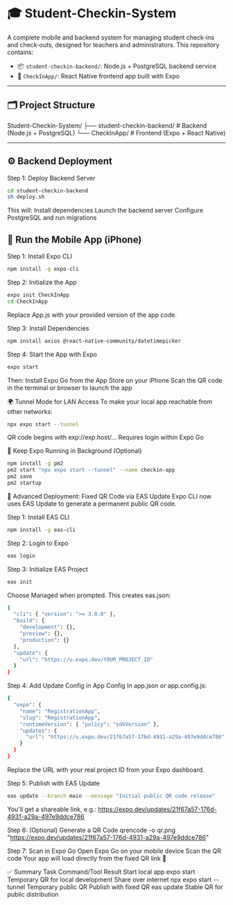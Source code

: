 # 🎓 Student-Checkin-System

A complete mobile and backend system for managing student check‑ins and check‑outs, designed for teachers and administrators. This repository contains:

- 📦 `student-checkin-backend/`: Node.js + PostgreSQL backend service  
- 📱 `CheckInApp/`: React Native frontend app built with Expo  

---

## 🗂 Project Structure

Student-Checkin-System/
├── student-checkin-backend/ # Backend (Node.js + PostgreSQL)
└── CheckInApp/ # Frontend (Expo + React Native)


---

## ⚙️ Backend Deployment

Step 1: Deploy Backend Server
```bash
cd student-checkin-backend
sh deploy.sh
```

This will:
Install dependencies
Launch the backend server
Configure PostgreSQL and run migrations

## 📱 Run the Mobile App (iPhone)

Step 1: Install Expo CLI
```bash
npm install -g expo-cli
```

Step 2: Initialize the App
```bash
expo init CheckInApp
cd CheckInApp
```
Replace App.js with your provided version of the app code.


Step 3: Install Dependencies
```bash
npm install axios @react-native-community/datetimepicker
```

Step 4: Start the App with Expo
```bash
expo start
```

Then:
Install Expo Go from the App Store on your iPhone
Scan the QR code in the terminal or browser to launch the app

🌍 Tunnel Mode for LAN Access
To make your local app reachable from other networks:
```bash
npx expo start --tunnel
```
QR code begins with exp://exp.host/...
Requires login within Expo Go

🔁 Keep Expo Running in Background (Optional)
```bash
npm install -g pm2
pm2 start "npx expo start --tunnel" --name checkin-app
pm2 save
pm2 startup
```

🚀 Advanced Deployment: Fixed QR Code via EAS Update
Expo CLI now uses EAS Update to generate a permanent public QR code.

Step 1: Install EAS CLI
```bash
npm install -g eas-cli
```

Step 2: Login to Expo
```bash
eas login
```

Step 3: Initialize EAS Project
```bash
eas init
```
Choose Managed when prompted. This creates eas.json:
```bash
{
  "cli": { "version": ">= 3.0.0" },
  "build": {
    "development": {},
    "preview": {},
    "production": {}
  },
  "update": {
    "url": "https://u.expo.dev/YOUR_PROJECT_ID"
  }
}
```

Step 4: Add Update Config in App Config
In app.json or app.config.js:
```bash
{
  "expo": {
    "name": "RegistrationApp",
    "slug": "RegistrationApp",
    "runtimeVersion": { "policy": "sdkVersion" },
    "updates": {
      "url": "https://u.expo.dev/21f67a57-176d-4931-a29a-497e9ddce786"
    }
  }
}
```
Replace the URL with your real project ID from your Expo dashboard.

Step 5: Publish with EAS Update
```bash
eas update --branch main --message "Initial public QR code release"
```
You'll get a shareable link, e.g.:
https://expo.dev/updates/21f67a57-176d-4931-a29a-497e9ddce786

Step 6: (Optional) Generate a QR Code
qrencode -o qr.png "https://expo.dev/updates/21f67a57-176d-4931-a29a-497e9ddce786"

Step 7: Scan in Expo Go
Open Expo Go on your mobile device
Scan the QR code
Your app will load directly from the fixed QR link 🎉

✅ Summary
Task	Command/Tool	Result
Start local app	expo start	Temporary QR for local development
Share over internet	npx expo start --tunnel	Temporary public QR
Publish with fixed QR	eas update	Stable QR for public distribution
